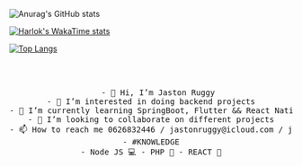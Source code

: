 

<!---
JRuggy/JRuggy is a ✨ special ✨ repository because its `README.md` (this file) appears on your GitHub profile.
You can click the Preview link to take a look at your changes.
--->

![Anurag's GitHub stats](https://github-readme-stats.vercel.app/api?username=JRuggy&show_icons=true&theme=dark)

[![Harlok's WakaTime stats](https://github-readme-stats.vercel.app/api/wakatime?username=JRuggy)](https://github.com/anuraghazra/github-readme-stats)

[![Top Langs](https://github-readme-stats.vercel.app/api/top-langs/?username=JRuggy&layout=pie&theme=dark)](https://github.com/JRuggy/github-readme-stats)



<div align="center">
<br><br>
<pre>
   - 👋 Hi, I’m Jaston Ruggy
- 👀 I’m interested in doing backend projects
- 🌱 I’m currently learning SpringBoot, Flutter && React Native
- 💞️ I’m looking to collaborate on different projects
- 📫 How to reach me 0626832446 / jastonruggy@icloud.com / jastonruggy170@gmail.com
- #KNOWLEDGE
- Node JS 💻 - PHP 🐘 - REACT 💮
</pre>
<br><br><br>
</div>
